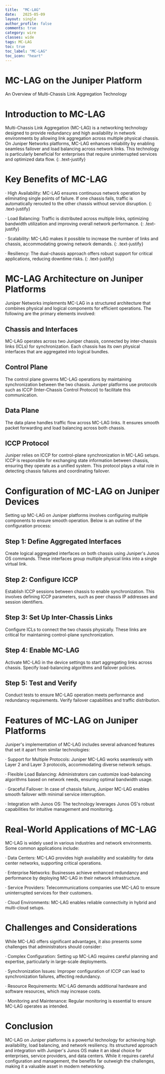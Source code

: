 ```yaml
---
title:  "MC-LAG"
date:   2025-05-09
layout: single
author_profile: false
comments: true
category: wire
classes: wide
tags: MC-LAG
toc: true
toc_label: "MC-LAG"
toc_icon: "heart"
---
```


# MC-LAG on the Juniper Platform

An Overview of Multi-Chassis Link Aggregation Technology

# Introduction to MC-LAG

Multi-Chassis Link Aggregation (MC-LAG) is a networking technology designed to provide redundancy and high availability in network environments by allowing link aggregation across multiple physical chassis. On Juniper Networks platforms, MC-LAG enhances reliability by enabling seamless failover and load balancing across network links. This technology is particularly beneficial for enterprises that require uninterrupted services and optimized data flow.
{: .text-justify}

# Key Benefits of MC-LAG

·   High Availability: MC-LAG ensures continuous network operation by eliminating single points of failure. If one chassis fails, traffic is automatically rerouted to the other chassis without service disruption.
{: .text-justify}

·   Load Balancing: Traffic is distributed across multiple links, optimizing bandwidth utilization and improving overall network performance.
{: .text-justify}

·   Scalability: MC-LAG makes it possible to increase the number of links and chassis, accommodating growing network demands.
{: .text-justify}

·   Resiliency: The dual-chassis approach offers robust support for critical applications, reducing downtime risks.
{: .text-justify}

# MC-LAG Architecture on Juniper Platforms

Juniper Networks implements MC-LAG in a structured architecture that combines physical and logical components for efficient operations. The following are the primary elements involved:

## Chassis and Interfaces

MC-LAG operates across two Juniper chassis, connected by inter-chassis links (ICLs) for synchronization. Each chassis has its own physical interfaces that are aggregated into logical bundles.

## Control Plane

The control plane governs MC-LAG operations by maintaining synchronization between the two chassis. Juniper platforms use protocols such as ICCP (Inter-Chassis Control Protocol) to facilitate this communication.

## Data Plane

The data plane handles traffic flow across MC-LAG links. It ensures smooth packet forwarding and load balancing across both chassis.

## ICCP Protocol

Juniper relies on ICCP for control-plane synchronization in MC-LAG setups. ICCP is responsible for exchanging state information between chassis, ensuring they operate as a unified system. This protocol plays a vital role in detecting chassis failures and coordinating failover.

# Configuration of MC-LAG on Juniper Devices

Setting up MC-LAG on Juniper platforms involves configuring multiple components to ensure smooth operation. Below is an outline of the configuration process:

## Step 1: Define Aggregated Interfaces

Create logical aggregated interfaces on both chassis using Juniper's Junos OS commands. These interfaces group multiple physical links into a single virtual link.

## Step 2: Configure ICCP

Establish ICCP sessions between chassis to enable synchronization. This involves defining ICCP parameters, such as peer chassis IP addresses and session identifiers.

## Step 3: Set Up Inter-Chassis Links

Configure ICLs to connect the two chassis physically. These links are critical for maintaining control-plane synchronization.

## Step 4: Enable MC-LAG

Activate MC-LAG in the device settings to start aggregating links across chassis. Specify load-balancing algorithms and failover policies.

## Step 5: Test and Verify

Conduct tests to ensure MC-LAG operation meets performance and redundancy requirements. Verify failover capabilities and traffic distribution.

# Features of MC-LAG on Juniper Platforms

Juniper's implementation of MC-LAG includes several advanced features that set it apart from similar technologies:

·   Support for Multiple Protocols: Juniper MC-LAG works seamlessly with Layer 2 and Layer 3 protocols, accommodating diverse network setups.

·   Flexible Load Balancing: Administrators can customize load-balancing algorithms based on network needs, ensuring optimal bandwidth usage.

·   Graceful Failover: In case of chassis failure, Juniper MC-LAG enables smooth failover with minimal service interruption.

·   Integration with Junos OS: The technology leverages Junos OS's robust capabilities for intuitive management and monitoring.

# Real-World Applications of MC-LAG

MC-LAG is widely used in various industries and network environments. Some common applications include:

·   Data Centers: MC-LAG provides high availability and scalability for data center networks, supporting critical operations.

·   Enterprise Networks: Businesses achieve enhanced redundancy and performance by deploying MC-LAG in their network infrastructure.

·   Service Providers: Telecommunications companies use MC-LAG to ensure uninterrupted services for their customers.

·   Cloud Environments: MC-LAG enables reliable connectivity in hybrid and multi-cloud setups.

# Challenges and Considerations

While MC-LAG offers significant advantages, it also presents some challenges that administrators should consider:

·   Complex Configuration: Setting up MC-LAG requires careful planning and expertise, particularly in large-scale deployments.

·   Synchronization Issues: Improper configuration of ICCP can lead to synchronization failures, affecting redundancy.

·   Resource Requirements: MC-LAG demands additional hardware and software resources, which may increase costs.

·   Monitoring and Maintenance: Regular monitoring is essential to ensure MC-LAG operates as intended.

# Conclusion

MC-LAG on Juniper platforms is a powerful technology for achieving high availability, load balancing, and network resiliency. Its structured approach and integration with Juniper's Junos OS make it an ideal choice for enterprises, service providers, and data centers. While it requires careful configuration and management, the benefits far outweigh the challenges, making it a valuable asset in modern networking.

 